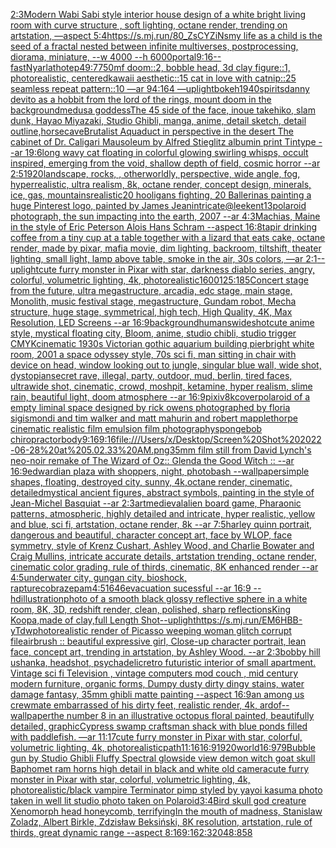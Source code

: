 [2:3](https://www.ebank.nz/aiartgenerator?category=2%3A3)[Modern Wabi Sabi style interior house design of a white bright living room with curve structure , soft lighting, octane render, trending on artstation, —aspect 5:4](https://www.ebank.nz/aiartgenerator?category=Modern%20Wabi%20Sabi%20style%20interior%20house%20design%20of%20a%20white%20bright%20living%20room%20with%20curve%20structure%20%2C%20soft%20lighting%2C%20octane%20render%2C%20trending%20on%20artstation%2C%20%E2%80%94aspect%205%3A4)[<https://s.mj.run/80_ZsCYZiNs>](https://www.ebank.nz/aiartgenerator?category=%3Chttps%3A//s.mj.run/80_ZsCYZiNs%3E)[my life as a child is the seed of a fractal nested between infinite multiverses, postprocessing, diorama, miniature, --w 4000 --h 6000](https://www.ebank.nz/aiartgenerator?category=my%20life%20as%20a%20child%20is%20the%20seed%20of%20a%20fractal%20nested%20between%20infinite%20multiverses%2C%20postprocessing%2C%20diorama%2C%20miniature%2C%20--w%204000%20--h%206000)[portal](https://www.ebank.nz/aiartgenerator?category=portal)[9:16](https://www.ebank.nz/aiartgenerator?category=9%3A16)[--fast](https://www.ebank.nz/aiartgenerator?category=--fast)[Nyarlathotep](https://www.ebank.nz/aiartgenerator?category=Nyarlathotep)[49:7](https://www.ebank.nz/aiartgenerator?category=49%3A7)[750](https://www.ebank.nz/aiartgenerator?category=750)[mf doom::2, bobble head, 3d clay figure::1, photorealistic, centered](https://www.ebank.nz/aiartgenerator?category=mf%20doom%3A%3A2%2C%20bobble%20head%2C%203d%20clay%20figure%3A%3A1%2C%20photorealistic%2C%20centered)[kawaii aesthetic::15 cat in love with catnip::25 seamless repeat pattern::10  —ar 94:164 —uplight](https://www.ebank.nz/aiartgenerator?category=kawaii%20aesthetic%3A%3A15%20cat%20in%20love%20with%20catnip%3A%3A25%20seamless%20repeat%20pattern%3A%3A10%20%20%E2%80%94ar%2094%3A164%20%E2%80%94uplight)[bokeh](https://www.ebank.nz/aiartgenerator?category=bokeh)[1940](https://www.ebank.nz/aiartgenerator?category=1940)[spirits](https://www.ebank.nz/aiartgenerator?category=spirits)[danny devito as a hobbit from the lord of the rings, mount doom in the background](https://www.ebank.nz/aiartgenerator?category=danny%20devito%20as%20a%20hobbit%20from%20the%20lord%20of%20the%20rings%2C%20mount%20doom%20in%20the%20background)[medusa goddess](https://www.ebank.nz/aiartgenerator?category=medusa%20goddess)[The 45 side of the face, inoue takehiko, slam dunk,  Hayao Miyazaki, Studio Ghibli, manga, anime, detail sketch, detail outline,](https://www.ebank.nz/aiartgenerator?category=The%2045%20side%20of%20the%20face%2C%20inoue%20takehiko%2C%20slam%20dunk%2C%20%20Hayao%20Miyazaki%2C%20Studio%20Ghibli%2C%20manga%2C%20anime%2C%20detail%20sketch%2C%20detail%20outline%2C)[horse](https://www.ebank.nz/aiartgenerator?category=horse)[cave](https://www.ebank.nz/aiartgenerator?category=cave)[Brutalist Aquaduct in perspective in the desert The cabinet of Dr. Caligari Mausoleum by Alfred Stieglitz albumin print Tintype --ar 19:6](https://www.ebank.nz/aiartgenerator?category=Brutalist%20Aquaduct%20in%20perspective%20in%20the%20desert%20The%20cabinet%20of%20Dr.%20Caligari%20Mausoleum%20by%20Alfred%20Stieglitz%20albumin%20print%20Tintype%20--ar%2019%3A6)[long wavy cat floating in colorful glowing swirling whisps, occult inspired, emerging from the void, shallow depth of field, cosmic horror --ar 2:5](https://www.ebank.nz/aiartgenerator?category=long%20wavy%20cat%20floating%20in%20colorful%20glowing%20swirling%20whisps%2C%20occult%20inspired%2C%20emerging%20from%20the%20void%2C%20shallow%20depth%20of%20field%2C%20cosmic%20horror%20--ar%202%3A5)[1920](https://www.ebank.nz/aiartgenerator?category=1920)[landscape, rocks, , otherworldly, perspective, wide angle, fog, hyperrealistic, ultra realism, 8k, octane render, concept design, minerals, ice, gas, mountains](https://www.ebank.nz/aiartgenerator?category=landscape%2C%20rocks%2C%20%2C%20otherworldly%2C%20perspective%2C%20wide%20angle%2C%20fog%2C%20hyperrealistic%2C%20ultra%20realism%2C%208k%2C%20octane%20render%2C%20concept%20design%2C%20minerals%2C%20ice%2C%20gas%2C%20mountains)[realistic](https://www.ebank.nz/aiartgenerator?category=realistic)[20 hooligans fighting, 20 Ballerinas painting a huge Pinterest logo, painted by James Jean](https://www.ebank.nz/aiartgenerator?category=20%20hooligans%20fighting%2C%2020%20Ballerinas%20painting%20a%20huge%20Pinterest%20logo%2C%20painted%20by%20James%20Jean)[intricate](https://www.ebank.nz/aiartgenerator?category=intricate)[@leekent13](https://www.ebank.nz/aiartgenerator?category=%40leekent13)[polaroid photograph, the sun impacting into the earth, 2007 --ar 4:3](https://www.ebank.nz/aiartgenerator?category=polaroid%20photograph%2C%20the%20sun%20impacting%20into%20the%20earth%2C%202007%20--ar%204%3A3)[Machias, Maine in the style of Eric Peterson Alois Hans Schram --aspect 16:8](https://www.ebank.nz/aiartgenerator?category=Machias%2C%20Maine%20in%20the%20style%20of%20Eric%20Peterson%20Alois%20Hans%20Schram%20--aspect%2016%3A8)[tapir drinking coffee from a tiny cup at a table together with a lizard that eats cake, octane render, made by pixar, mafia movie, dim lighting, backroom, tiltshift, theater lighting, small light, lamp above table, smoke in the air, 30s colors, —ar 2:1](https://www.ebank.nz/aiartgenerator?category=tapir%20drinking%20coffee%20from%20a%20tiny%20cup%20at%20a%20table%20together%20with%20a%20lizard%20that%20eats%20cake%2C%20octane%20render%2C%20made%20by%20pixar%2C%20mafia%20movie%2C%20dim%20lighting%2C%20backroom%2C%20tiltshift%2C%20theater%20lighting%2C%20small%20light%2C%20lamp%20above%20table%2C%20smoke%20in%20the%20air%2C%2030s%20colors%2C%20%E2%80%94ar%202%3A1)[--uplight](https://www.ebank.nz/aiartgenerator?category=--uplight)[cute furry monster in Pixar with star, darkness diablo series, angry, colorful, volumetric lighting, 4k, photorealistic](https://www.ebank.nz/aiartgenerator?category=cute%20furry%20monster%20in%20Pixar%20with%20star%2C%20darkness%20diablo%20series%2C%20angry%2C%20colorful%2C%20volumetric%20lighting%2C%204k%2C%20photorealistic)[1600](https://www.ebank.nz/aiartgenerator?category=1600)[125:185](https://www.ebank.nz/aiartgenerator?category=125%3A185)[Concert stage from the future, ultra megastructure, arcadia, edc stage, main stage, Monolith, music festival stage, megastructure, Gundam robot, Mecha structure, huge stage, symmetrical, high tech,  High Quality, 4K, Max Resolution, LED Screens --ar 16:9](https://www.ebank.nz/aiartgenerator?category=Concert%20stage%20from%20the%20future%2C%20ultra%20megastructure%2C%20arcadia%2C%20edc%20stage%2C%20main%20stage%2C%20Monolith%2C%20music%20festival%20stage%2C%20megastructure%2C%20Gundam%20robot%2C%20Mecha%20structure%2C%20huge%20stage%2C%20symmetrical%2C%20high%20tech%2C%20%20High%20Quality%2C%204K%2C%20Max%20Resolution%2C%20LED%20Screens%20--ar%2016%3A9)[background](https://www.ebank.nz/aiartgenerator?category=background)[humans](https://www.ebank.nz/aiartgenerator?category=humans)[wideshot](https://www.ebank.nz/aiartgenerator?category=wideshot)[](https://www.ebank.nz/aiartgenerator?category=)[cute anime style, mystical floating city, Bloom, anime, studio chibli, studio trigger CMYK](https://www.ebank.nz/aiartgenerator?category=cute%20anime%20style%2C%20mystical%20floating%20city%2C%20Bloom%2C%20anime%2C%20studio%20chibli%2C%20studio%20trigger%20CMYK)[cinematic 1930s Victorian gothic aquarium building pier](https://www.ebank.nz/aiartgenerator?category=cinematic%201930s%20Victorian%20gothic%20aquarium%20building%20pier)[bright white room, 2001 a space odyssey style, 70s sci fi, man sitting in chair with device on head, window looking out to jungle, singular blue wall, wide shot, dystopian](https://www.ebank.nz/aiartgenerator?category=bright%20white%20room%2C%202001%20a%20space%20odyssey%20style%2C%2070s%20sci%20fi%2C%20man%20sitting%20in%20chair%20with%20device%20on%20head%2C%20window%20looking%20out%20to%20jungle%2C%20singular%20blue%20wall%2C%20wide%20shot%2C%20dystopian)[secret rave, illegal, party, outdoor, mud, berlin, tired faces, ultrawide shot, cinematic, crowd, moshpit, ketamine, hyper realism, slime rain, beautiful light, doom atmosphere --ar 16:9](https://www.ebank.nz/aiartgenerator?category=secret%20rave%2C%20illegal%2C%20party%2C%20outdoor%2C%20mud%2C%20berlin%2C%20tired%20faces%2C%20ultrawide%20shot%2C%20cinematic%2C%20crowd%2C%20moshpit%2C%20ketamine%2C%20hyper%20realism%2C%20slime%20rain%2C%20beautiful%20light%2C%20doom%20atmosphere%20--ar%2016%3A9)[](https://www.ebank.nz/aiartgenerator?category=)[pixiv](https://www.ebank.nz/aiartgenerator?category=pixiv)[8k](https://www.ebank.nz/aiartgenerator?category=8k)[cover](https://www.ebank.nz/aiartgenerator?category=cover)[polaroid of a empty liminal space designed by rick owens photographed by floria sigismondi and tim walker  and matt mahurin and robert mapplethorpe cinematic realistic film emulsion film photography](https://www.ebank.nz/aiartgenerator?category=polaroid%20of%20a%20empty%20liminal%20space%20designed%20by%20rick%20owens%20photographed%20by%20floria%20sigismondi%20and%20tim%20walker%20%20and%20matt%20mahurin%20and%20robert%20mapplethorpe%20cinematic%20realistic%20film%20emulsion%20film%20photography)[spongebob chiropractor](https://www.ebank.nz/aiartgenerator?category=spongebob%20chiropractor)[body](https://www.ebank.nz/aiartgenerator?category=body)[9:16](https://www.ebank.nz/aiartgenerator?category=9%3A16)[9:16](https://www.ebank.nz/aiartgenerator?category=9%3A16)[file:///Users/x/Desktop/Screen%20Shot%202022-06-28%20at%205.02.33%20AM.png](https://www.ebank.nz/aiartgenerator?category=file%3A///Users/x/Desktop/Screen%2520Shot%25202022-06-28%2520at%25205.02.33%2520AM.png)[35mm film still from David Lynch's neo-noir remake of The Wizard of Oz:: Glenda the Good Witch :: --ar 16:9](https://www.ebank.nz/aiartgenerator?category=35mm%20film%20still%20from%20David%20Lynch%27s%20neo-noir%20remake%20of%20The%20Wizard%20of%20Oz%3A%3A%20Glenda%20the%20Good%20Witch%20%3A%3A%20--ar%2016%3A9)[edwardian plaza with shoppers, night, photobash --wallpaper](https://www.ebank.nz/aiartgenerator?category=edwardian%20plaza%20with%20shoppers%2C%20night%2C%20photobash%20--wallpaper)[simple shapes, floating, destroyed city, sunny, 4k,octane render, cinematic, detailed](https://www.ebank.nz/aiartgenerator?category=simple%20shapes%2C%20floating%2C%20destroyed%20city%2C%20sunny%2C%204k%2Coctane%20render%2C%20cinematic%2C%20detailed)[mystical ancient figures, abstract symbols, painting in the style of Jean-Michel Basquiat --ar 2:3](https://www.ebank.nz/aiartgenerator?category=mystical%20ancient%20figures%2C%20abstract%20symbols%2C%20painting%20in%20the%20style%20of%20Jean-Michel%20Basquiat%20--ar%202%3A3)[art](https://www.ebank.nz/aiartgenerator?category=art)[medieval](https://www.ebank.nz/aiartgenerator?category=medieval)[alien board game, Pharaonic patterns, atmospheric, highly detailed and intricate, hyper realistic, yellow and blue, sci fi, artstation, octane render, 8k --ar 7:5](https://www.ebank.nz/aiartgenerator?category=alien%20board%20game%2C%20Pharaonic%20patterns%2C%20atmospheric%2C%20highly%20detailed%20and%20intricate%2C%20hyper%20realistic%2C%20yellow%20and%20blue%2C%20sci%20fi%2C%20artstation%2C%20octane%20render%2C%208k%20--ar%207%3A5)[harley quinn portrait, dangerous and beautiful, character concept art, face by WLOP, face symmetry, style of Krenz Cushart, Ashley Wood, and Charlie Bowater and Craig Mullins, intricate accurate details, artstation trending, octane render, cinematic color grading, rule of thirds, cinematic, 8K enhanced render --ar 4:5](https://www.ebank.nz/aiartgenerator?category=harley%20quinn%20portrait%2C%20dangerous%20and%20beautiful%2C%20character%20concept%20art%2C%20face%20by%20WLOP%2C%20face%20symmetry%2C%20style%20of%20Krenz%20Cushart%2C%20Ashley%20Wood%2C%20and%20Charlie%20Bowater%20and%20Craig%20Mullins%2C%20intricate%20accurate%20details%2C%20artstation%20trending%2C%20octane%20render%2C%20cinematic%20color%20grading%2C%20rule%20of%20thirds%2C%20cinematic%2C%208K%20enhanced%20render%20--ar%204%3A5)[underwater city, gungan city, bioshock, rapture](https://www.ebank.nz/aiartgenerator?category=underwater%20city%2C%20gungan%20city%2C%20bioshock%2C%20rapture)[cobrazepam](https://www.ebank.nz/aiartgenerator?category=cobrazepam)[4:5](https://www.ebank.nz/aiartgenerator?category=4%3A5)[1646](https://www.ebank.nz/aiartgenerator?category=1646)[evacuation sucessful  --ar 16:9 --hd](https://www.ebank.nz/aiartgenerator?category=evacuation%20sucessful%20%20--ar%2016%3A9%20--hd)[illustration](https://www.ebank.nz/aiartgenerator?category=illustration)[](https://www.ebank.nz/aiartgenerator?category=)[photo of a smooth black glossy reflective sphere in a white room, 8K, 3D, redshift render, clean, polished, sharp reflections](https://www.ebank.nz/aiartgenerator?category=photo%20of%20a%20smooth%20black%20glossy%20reflective%20sphere%20in%20a%20white%20room%2C%208K%2C%203D%2C%20redshift%20render%2C%20clean%2C%20polished%2C%20sharp%20reflections)[King Koopa,made of clay,full Length Shot](https://www.ebank.nz/aiartgenerator?category=King%20Koopa%2Cmade%20of%20clay%2Cfull%20Length%20Shot)[--uplight](https://www.ebank.nz/aiartgenerator?category=--uplight)[<https://s.mj.run/EM6HBB-yTdw>](https://www.ebank.nz/aiartgenerator?category=%3Chttps%3A//s.mj.run/EM6HBB-yTdw%3E)[photorealistic render of Picasso weeping woman glitch corrupt file](https://www.ebank.nz/aiartgenerator?category=photorealistic%20render%20of%20Picasso%20weeping%20woman%20glitch%20corrupt%20file)[airbrush :: beautiful expressive girl, Close-up character portrait, lean face, concept art, trending in artstation, by Ashley Wood. --ar 2:3](https://www.ebank.nz/aiartgenerator?category=airbrush%20%3A%3A%20beautiful%20expressive%20girl%2C%20Close-up%20character%20portrait%2C%20lean%20face%2C%20concept%20art%2C%20trending%20in%20artstation%2C%20by%20Ashley%20Wood.%20--ar%202%3A3)[bobby hill ushanka, headshot, psychadelic](https://www.ebank.nz/aiartgenerator?category=bobby%20hill%20ushanka%2C%20headshot%2C%20psychadelic)[retro futuristic interior of small apartment. Vintage sci fi Television , vintage computers mod couch , mid century modern furniture, organic forms, Dumpy dusty dirty dingy stains, water damage fantasy, 35mm ghibli matte painting --aspect 16:9](https://www.ebank.nz/aiartgenerator?category=retro%20futuristic%20interior%20of%20small%20apartment.%20Vintage%20sci%20fi%20Television%20%2C%20vintage%20computers%20mod%20couch%20%2C%20mid%20century%20modern%20furniture%2C%20organic%20forms%2C%20Dumpy%20dusty%20dirty%20dingy%20stains%2C%20water%20damage%20fantasy%2C%2035mm%20ghibli%20matte%20painting%20--aspect%2016%3A9)[an among us crewmate embarrassed of his dirty feet, realistic render, 4k, ar](https://www.ebank.nz/aiartgenerator?category=an%20among%20us%20crewmate%20embarrassed%20of%20his%20dirty%20feet%2C%20realistic%20render%2C%204k%2C%20ar)[dof](https://www.ebank.nz/aiartgenerator?category=dof)[--wallpaper](https://www.ebank.nz/aiartgenerator?category=--wallpaper)[the number 8 in an illustrative octopus floral painted, beautifully detailed, graphic](https://www.ebank.nz/aiartgenerator?category=the%20number%208%20in%20an%20illustrative%20octopus%20floral%20painted%2C%20beautifully%20detailed%2C%20graphic)[Cypress swamp craftsman shack with blue ponds filled with paddlefish. —ar 11:17](https://www.ebank.nz/aiartgenerator?category=Cypress%20swamp%20craftsman%20shack%20with%20blue%20ponds%20filled%20with%20paddlefish.%20%E2%80%94ar%2011%3A17)[cute furry monster in Pixar with star, colorful, volumetric lighting, 4k, photorealistic](https://www.ebank.nz/aiartgenerator?category=cute%20furry%20monster%20in%20Pixar%20with%20star%2C%20colorful%2C%20volumetric%20lighting%2C%204k%2C%20photorealistic)[path](https://www.ebank.nz/aiartgenerator?category=path)[11:16](https://www.ebank.nz/aiartgenerator?category=11%3A16)[16:9](https://www.ebank.nz/aiartgenerator?category=16%3A9)[1920](https://www.ebank.nz/aiartgenerator?category=1920)[world](https://www.ebank.nz/aiartgenerator?category=world)[16:9](https://www.ebank.nz/aiartgenerator?category=16%3A9)[79](https://www.ebank.nz/aiartgenerator?category=79)[Bubble gun by Studio Ghibli Fluffy Spectral glow](https://www.ebank.nz/aiartgenerator?category=Bubble%20gun%20by%20Studio%20Ghibli%20Fluffy%20Spectral%20glow)[side view demon witch goat skull Baphomet ram horns high detail in black and white old camera](https://www.ebank.nz/aiartgenerator?category=side%20view%20demon%20witch%20goat%20skull%20Baphomet%20ram%20horns%20high%20detail%20in%20black%20and%20white%20old%20camera)[cute furry monster in Pixar with star, colorful, volumetric lighting, 4k, photorealistic](https://www.ebank.nz/aiartgenerator?category=cute%20furry%20monster%20in%20Pixar%20with%20star%2C%20colorful%2C%20volumetric%20lighting%2C%204k%2C%20photorealistic)[/black vampire Terminator pimp styled by yayoi kasuma photo taken in well lit studio photo taken on Polaroid](https://www.ebank.nz/aiartgenerator?category=/black%20vampire%20Terminator%20pimp%20styled%20by%20yayoi%20kasuma%20photo%20taken%20in%20well%20lit%20studio%20photo%20taken%20on%20Polaroid)[3:4](https://www.ebank.nz/aiartgenerator?category=3%3A4)[Bird skull god creature Xenomorph head honeycomb, terrifying](https://www.ebank.nz/aiartgenerator?category=Bird%20skull%20god%20creature%20Xenomorph%20head%20honeycomb%2C%20terrifying)[In the mouth of madness, Stanislaw Zoladz, Albert Birkle, Zdzisław Beksiński, 8K resolution, artstation, rule of thirds, great dynamic range --aspect 8:16](https://www.ebank.nz/aiartgenerator?category=In%20the%20mouth%20of%20madness%2C%20Stanislaw%20Zoladz%2C%20Albert%20Birkle%2C%20Zdzis%C5%82aw%20Beksi%C5%84ski%2C%208K%20resolution%2C%20artstation%2C%20rule%20of%20thirds%2C%20great%20dynamic%20range%20--aspect%208%3A16)[9:16](https://www.ebank.nz/aiartgenerator?category=9%3A16)[2:3](https://www.ebank.nz/aiartgenerator?category=2%3A3)[2048:858](https://www.ebank.nz/aiartgenerator?category=2048%3A858)